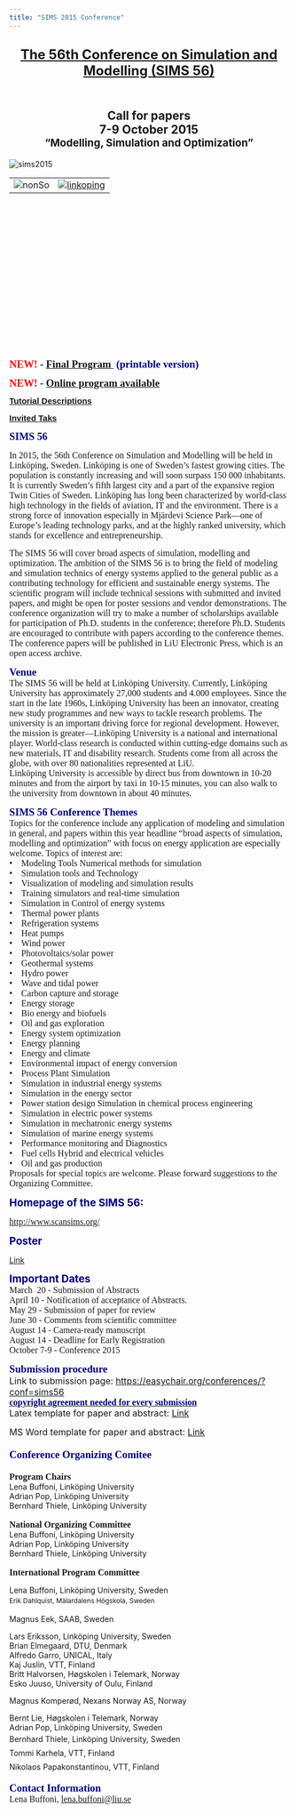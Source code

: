 ```yaml
---
title: "SIMS 2015 Conference"
---
```

<h2 style="text-align: center;"><span style="font-size: 18pt;"><a href="http://www.scansims.org/">The 56th Conference on Simulation and Modelling (SIMS 56)</a></span></h2>
<h2 style="text-align: center;"><br />Call for papers<br />7-9 October 2015 <br /><span style="font-size: 14pt;">“Modelling, Simulation and Optimization”</span></h2>
<p><img style="display: block; margin-left: auto; margin-right: auto;" src="/images/M_images/SIMS15/sims2015.jpg" alt="sims2015" /></p>
<table style="height: 279px; width: 692px;" border="0" align="center">
<tbody>
<tr>
<td><img style="display: block; margin-left: auto; margin-right: auto;" src="/images/M_images/SIMS15/nonSo.jpg" alt="nonSo" /></td>
<td><a href="http://www.liu.se/"><img style="display: block; margin-left: auto; margin-right: auto;" src="/images/M_images/SIMS15/linkoping.png" alt="linkoping" /></a></td>
</tr>
</tbody>
</table>
<p>&nbsp;</p>
<p><strong><span style="font-family: 'times new roman', times; font-size: 14pt; color: #000080;"><span color="#800080" face="Calibri, sans-serif" style="color: #800080; font-family: Calibri, sans-serif;"><span style="line-height: normal; font-size: 15px;"><strong style="line-height: 19.8px;"><span style="font-family: 'times new roman', times; font-size: 14pt; color: #000080;"><span style="color: #ff0000;">NEW!</span>&nbsp;-&nbsp;<a href="images/M_images/SIMS15/Sims2015Program.pdf">Final Program&nbsp;</a>&nbsp;(printable version)</span></strong></span></span></span></strong></p>
<p><strong><span style="font-family: 'times new roman', times; font-size: 14pt; color: #000080;"><span color="#800080" face="Calibri, sans-serif" style="color: #800080; font-family: Calibri, sans-serif;"><span style="line-height: normal; font-size: 15px;"><strong style="line-height: 19.8px;"><span style="font-family: 'times new roman', times; font-size: 14pt; color: #000080;"><span style="color: #ff0000;">NEW!&nbsp;<strong><span style="font-family: 'times new roman', times; font-size: 14pt; color: #000080;"><span color="#800080" face="Calibri, sans-serif" style="color: #800080; font-family: Calibri, sans-serif;"><span style="line-height: normal; font-size: 15px;"><strong style="line-height: 19.8px;"><span style="font-family: 'times new roman', times; font-size: 14pt; color: #000080;">- <a href="http://easychair.org/smart-program/SIMS56/index.html">Online program available</a><a href="images/M_images/SIMS15/Sims2015Program.pdf"><br /></a></span></strong></span></span></span></strong></span></span></strong></span></span></span></strong></p>
<p><strong><span style="font-family: 'times new roman', times; font-size: 14pt; color: #000080;"><span color="#800080" face="Calibri, sans-serif" style="color: #800080; font-family: Calibri, sans-serif;"><span style="line-height: normal; font-size: 15px;"><a href="../sims-2015-tutorials">Tutorial Descriptions</a></span></span></span></strong></p>
<p><strong><span style="font-family: 'times new roman', times; font-size: 14pt; color: #000080;"><span color="#800080" face="Calibri, sans-serif" style="color: #800080; font-family: Calibri, sans-serif;"><span style="line-height: normal; font-size: 15px;"><a href="../sims-2015-invited-talks">Invited Taks</a>&nbsp;<a href="/images/M_images/SIMS15/GrantOfCopyrightLicense.pdf"><br /></a></span></span></span></strong></p>
<p><strong><span style="font-family: times new roman,times; font-size: 14pt; color: #000080;">SIMS 56</span></strong></p>
<p><span style="font-family: times new roman,times; font-size: 12pt;">In 2015, the 56th Conference on Simulation and Modelling will be held in Linköping, Sweden. Linköping is one of Sweden’s fastest growing cities. The population is constantly increasing and will soon surpass 150 000 inhabitants. It is currently Sweden’s fifth largest city and a part of the expansive region Twin Cities of Sweden. Linköping has long been characterized by world-class high technology in the fields of aviation, IT and the environment. There is a strong force of innovation especially in Mjärdevi Science Park—one of Europe’s leading technology parks, and at the highly ranked university, which stands for excellence and entrepreneurship.</span></p>
<p><span style="font-family: times new roman,times; font-size: 12pt;">The SIMS 56 will cover broad aspects of simulation, modelling and optimization. The ambition of the SIMS 56 is to bring the field of modeling and simulation technics of energy systems applied to the general public as a contributing technology for efficient and sustainable energy systems. The scientific program will include technical sessions with submitted and invited papers, and might be open for poster sessions and vendor demonstrations. The conference organization will try to make a number of scholarships available for participation of Ph.D. students in the conference; therefore Ph.D. Students are encouraged to contribute with papers according to the conference themes. The conference papers will be published in LiU Electronic Press, which is an open access archive.</span></p>
<p><strong><span style="font-family: times new roman,times; font-size: 14pt; color: #000080;">Venue</span></strong><br /><span style="font-family: times new roman,times; font-size: 12pt;">The SIMS 56 will be held at Linköping University. Currently, Linköping University has approximately 27,000 students and 4.000 employees. Since the start in the late 1960s, Linköping University has been an innovator, creating new study programmes and new ways to tackle research problems. The university is an important driving force for regional development. However, the mission is greater—Linköping University is a national and international player. World-class research is conducted within cutting-edge domains such as new materials, IT and disability research. Students come from all across the globe, with over 80 nationalities represented at LiU.</span><br /><span style="font-family: times new roman,times; font-size: 12pt;">Linköping University is accessible by direct bus from downtown in 10-20 minutes and from the airport by taxi in 10-15 minutes, you can also walk to the university from downtown in about 40 minutes.</span></p>
<p><span style="color: #000080;"><strong><span style="font-family: times new roman,times; font-size: 14pt;">SIMS 56 Conference Themes</span></strong></span><br /><span style="font-family: times new roman,times; font-size: 12pt;">Topics for the conference include any application of modeling and simulation in general, and papers within this year headline “broad aspects of simulation, modelling and optimization” with focus on energy application are especially welcome. Topics of interest are:</span><br /><span style="font-family: times new roman,times; font-size: 12pt;">•&nbsp;&nbsp; &nbsp;Modeling Tools Numerical methods for simulation </span><br /><span style="font-family: times new roman,times; font-size: 12pt;">•&nbsp;&nbsp; &nbsp;Simulation tools and Technology </span><br /><span style="font-family: times new roman,times; font-size: 12pt;">•&nbsp;&nbsp; &nbsp;Visualization of modeling and simulation results </span><br /><span style="font-family: times new roman,times; font-size: 12pt;">•&nbsp;&nbsp; &nbsp;Training simulators and real‐time simulation </span><br /><span style="font-family: times new roman,times; font-size: 12pt;">•&nbsp;&nbsp; &nbsp;Simulation in Control of energy systems </span><br /><span style="font-family: times new roman,times; font-size: 12pt;">•&nbsp;&nbsp; &nbsp;Thermal power plants </span><br /><span style="font-family: times new roman,times; font-size: 12pt;">•&nbsp;&nbsp; &nbsp;Refrigeration systems </span><br /><span style="font-family: times new roman,times; font-size: 12pt;">•&nbsp;&nbsp; &nbsp;Heat pumps </span><br /><span style="font-family: times new roman,times; font-size: 12pt;">•&nbsp;&nbsp; &nbsp;Wind power </span><br /><span style="font-family: times new roman,times; font-size: 12pt;">•&nbsp;&nbsp; &nbsp;Photovoltaics/solar power </span><br /><span style="font-family: times new roman,times; font-size: 12pt;">•&nbsp;&nbsp; &nbsp;Geothermal systems </span><br /><span style="font-family: times new roman,times; font-size: 12pt;">•&nbsp;&nbsp; &nbsp;Hydro power </span><br /><span style="font-family: times new roman,times; font-size: 12pt;">•&nbsp;&nbsp; &nbsp;Wave and tidal power </span><br /><span style="font-family: times new roman,times; font-size: 12pt;">•&nbsp;&nbsp; &nbsp;Carbon capture and storage </span><br /><span style="font-family: times new roman,times; font-size: 12pt;">•&nbsp;&nbsp; &nbsp;Energy storage </span><br /><span style="font-family: times new roman,times; font-size: 12pt;">•&nbsp;&nbsp; &nbsp;Bio energy and biofuels</span><br /><span style="font-family: times new roman,times; font-size: 12pt;">•&nbsp;&nbsp; &nbsp;Oil and gas exploration </span><br /><span style="font-family: times new roman,times; font-size: 12pt;">•&nbsp;&nbsp; &nbsp;Energy system optimization </span><br /><span style="font-family: times new roman,times; font-size: 12pt;">•&nbsp;&nbsp; &nbsp;Energy planning </span><br /><span style="font-family: times new roman,times; font-size: 12pt;">•&nbsp;&nbsp; &nbsp;Energy and climate </span><br /><span style="font-family: times new roman,times; font-size: 12pt;">•&nbsp;&nbsp; &nbsp;Environmental impact of energy conversion </span><br /><span style="font-family: times new roman,times; font-size: 12pt;">•&nbsp;&nbsp; &nbsp;Process Plant Simulation </span><br /><span style="font-family: times new roman,times; font-size: 12pt;">•&nbsp;&nbsp; &nbsp;Simulation in industrial energy systems </span><br /><span style="font-family: times new roman,times; font-size: 12pt;">•&nbsp;&nbsp; &nbsp;Simulation in the energy sector </span><br /><span style="font-family: times new roman,times; font-size: 12pt;">•&nbsp;&nbsp; &nbsp;Power station design Simulation in chemical process engineering </span><br /><span style="font-family: times new roman,times; font-size: 12pt;">•&nbsp;&nbsp; &nbsp;Simulation in electric power systems </span><br /><span style="font-family: times new roman,times; font-size: 12pt;">•&nbsp;&nbsp; &nbsp;Simulation in mechatronic energy systems </span><br /><span style="font-family: times new roman,times; font-size: 12pt;">•&nbsp;&nbsp; &nbsp;Simulation of marine energy systems </span><br /><span style="font-family: times new roman,times; font-size: 12pt;">•&nbsp;&nbsp; &nbsp;Performance monitoring and Diagnostics </span><br /><span style="font-family: times new roman,times; font-size: 12pt;">•&nbsp;&nbsp; &nbsp;Fuel cells Hybrid and electrical vehicles </span><br /><span style="font-family: times new roman,times; font-size: 12pt;">•&nbsp;&nbsp; &nbsp;Oil and gas production</span><br /><span style="font-family: times new roman,times; font-size: 12pt;">Proposals for special topics are welcome. Please forward suggestions to the Organizing Committee.</span></p>
<p><strong><span style="font-size: 12pt; color: #000080;"><span style="font-size: 14pt;">Homepage of the SIMS 56:</span> </span></strong></p>
<p><span style="font-family: times new roman,times; font-size: 12pt;"><a href="http://www.scansims.org/">http://www.scansims.org/</a><a></a></span></p>
<p><strong><span style="font-size: 12pt; color: #000080;"><span style="font-size: 14pt;">Poster</span></span></strong></p>
<p><a href="images/M_images/SIMS15/SIMS2015_poster.pdf">Link</a></p>
<p><span style="color: #000080; font-size: 14pt;"><strong>Important Dates</strong></span><br /><span style="font-family: times new roman,times; font-size: 12pt;">March&nbsp; 20 - Submission of Abstracts</span><br /><span style="font-family: times new roman,times; font-size: 12pt;">April 10 - Notification of acceptance of Abstracts.</span><br /><span style="font-family: times new roman,times; font-size: 12pt;">May 29 - Submission of paper for review </span><br /><span style="font-family: times new roman,times; font-size: 12pt;">June 30 - Comments from scientific committee </span><br /><span style="font-family: times new roman,times; font-size: 12pt;">August 14 - Camera‐ready manuscript</span><br /><span style="font-family: times new roman,times; font-size: 12pt;">August 14 - Deadline for Early Registration</span><br /><span style="font-family: times new roman,times; font-size: 12pt;">October 7-9 - Conference 2015</span><br /><span style="font-family: times new roman,times; font-size: 12pt;"></span></p>
<p><strong><span style="font-size: 14pt; font-family: times new roman,times; color: #000080;">Submission procedure</span></strong><br /><span style="font-size: 12pt;">Link to submission page: <a href="https://easychair.org/conferences/?conf=sims56">https://easychair.org/conferences/?conf=sims56<br /></a><strong style="line-height: 19.8px;"><span style="font-family: 'times new roman', times; font-size: 14pt; color: #000080;"><span color="#800080" face="Calibri, sans-serif" style="color: #800080; font-family: Calibri, sans-serif;"><span style="line-height: normal; font-size: 15px;"><strong style="line-height: 19.8px;"><span style="font-family: 'times new roman', times; font-size: 14pt; color: #000080;"><a href="http://www.trippus.net/participants_sims_56"><span style="color: #ff0000;"></span></a></span></strong></span></span></span></strong><a href="/images/M_images/SIMS15/GrantOfCopyrightLicense.pdf"><strong><span style="font-family: 'times new roman', times; font-size: 14pt; color: #000080;"><span color="#800080" face="Calibri, sans-serif" style="color: #800080; font-family: Calibri, sans-serif;"><span style="line-height: normal; font-size: 15px;"><span style="font-family: 'times new roman', times; font-size: 14pt; color: #000080;"><span style="font-size: 12pt;">copyright agreement needed for every submission</span></span></span></span></span></strong></a></span><br /><span style="font-size: 12pt;">Latex template for paper and abstract: <a href="/images/docs/SIMS2015-paper-abstract-pdfLaTeX-template.zip">Link</a></span></p>
<p><span style="font-size: 12pt;">MS Word template for paper and abstract: <a href="images/docs/SIMS2015-paper-and-abstract-MSWord-templates.zip">Link</a></span></p>
<p><span style="font-size: 14pt;"></span><span style="font-size: 14pt;"><strong style="color: #000080; font-size: 18.6666660308838px; line-height: 33.5999984741211px;"><span style="font-family: 'times new roman',times;">Conference Organizing Comitee</span></strong></span></p>
<p><strong><span style="font-family: times new roman,times; font-size: 12pt;">Program Chairs</span></strong><br />Lena Buffoni, Linköping University <br />Adrian Pop, Linköping University<br />Bernhard Thiele, Linköping University <br />&nbsp;<br /><strong><span style="font-family: times new roman,times; font-size: 12pt;">National Organizing Committee</span></strong><br />Lena Buffoni, Linköping University <br />Adrian Pop, Linköping University<br />Bernhard Thiele, Linköping University <br />&nbsp;<br /><span style="font-size: 12pt; font-family: times new roman,times;"><strong>International Program Committee</strong></span></p>
<p>Lena Buffoni, Linköping University, Sweden<br /><span style="font-size: 12px; line-height: 21px;">Erik Dahlquist, Mälardalens Högskola, Sweden</span></p>
<p>Magnus Eek, SAAB, Sweden</p>
<p>Lars Eriksson, Linköping University, Sweden<br />Brian Elmegaard, DTU, Denmark<br />Alfredo Garro, UNICAL, Italy<br />Kaj Juslin, VTT, Finland<br />Britt Halvorsen,&nbsp;Høgskolen i Telemark, Norway<br />Esko Juuso, University of Oulu, Finland</p>
<p>Magnus Komperød, Nexans Norway AS, Norway</p>
<p>Bernt Lie, Høgskolen i Telemark, Norway<br />Adrian Pop, Linköping University, Sweden<br /><span style="line-height: 1.8;">Bernhard Thiele, Linköping University, Sweden<br />Tommi Karhela, VTT, Finland<br />Nikolaos Papakonstantinou, VTT, Finland</span></p>
<p><strong><span style="font-family: times new roman,times; font-size: 14pt; color: #000080;">Contact Information</span></strong><br /><span style="font-family: times new roman,times; font-size: 12pt;">Lena Buffoni, <a href="mailto:lena.buffoni@liu.se">lena.buffoni@liu.se</a></span></p>
<p>&nbsp;</p>
